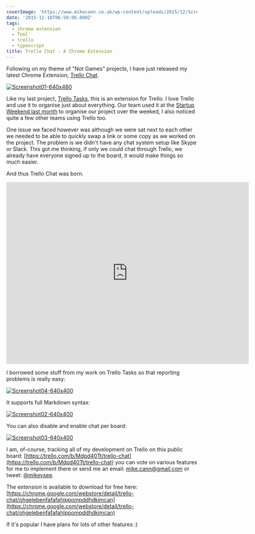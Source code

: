 ```yaml
---
coverImage: 'https://www.mikecann.co.uk/wp-content/uploads/2015/12/Screenshot01-640x480.png'
date: '2015-12-18T06:50:06.000Z'
tags:
  - chrome extension
  - Tool
  - trello
  - typescript
title: Trello Chat - A Chrome Extension
---
```


Following on my theme of "Not Games" projects, I have just released my latest Chrome Extension; [Trello Chat](https://chrome.google.com/webstore/detail/trello-chat/ohgelebenfafafahlppompddhdkimcan).

<!-- more -->

[![Screenshot01-640x480](https://www.mikecann.co.uk/wp-content/uploads/2015/12/Screenshot01-640x480.png)](https://www.mikecann.co.uk/wp-content/uploads/2015/12/Screenshot01-640x480.png)

Like my last project, [Trello Tasks](https://www.mikecann.co.uk/myprojects/trello-tasks/trello-tasks-a-new-chrome-extension/), this is an extension for Trello. I love Trello and use it to organise just about everything. Our team used it at the [Startup Weekend last month](https://www.mikecann.co.uk/myprojects/tuckr/startup-weekend-perth-2015-tuckr/) to organise our project over the weeked, I also noticed quite a few other teams using Trello too.

One issue we faced however was although we were sat next to each other we needed to be able to quickly swap a link or some copy as we worked on the project. The problem is we didn't have any chat system setup like Skype or Slack. This got me thinking, if only we could chat through Trello, we already have everyone signed up to the board, it would make things so much easier.

And thus Trello Chat was born.

<iframe width="640" height="480" src="https://www.youtube.com/embed/M-5o2eZrCl0" frameborder="0" allowfullscreen></iframe>

I borrowed some stuff from my work on Trello Tasks so that reporting problems is really easy:

[![Screenshot04-640x400](https://www.mikecann.co.uk/wp-content/uploads/2015/12/Screenshot04-640x400.png)](https://www.mikecann.co.uk/wp-content/uploads/2015/12/Screenshot04-640x400.png)

It supports full Markdown syntax:

[![Screenshot02-640x400](https://www.mikecann.co.uk/wp-content/uploads/2015/12/Screenshot02-640x400.png)](https://www.mikecann.co.uk/wp-content/uploads/2015/12/Screenshot02-640x400.png)

You can also disable and enable chat per board:

[![Screenshot03-640x400](https://www.mikecann.co.uk/wp-content/uploads/2015/12/Screenshot03-640x400.png)](https://www.mikecann.co.uk/wp-content/uploads/2015/12/Screenshot03-640x400.png)

I am, of-course, tracking all of my development on Trello on this public board: [https://trello.com/b/Mdpd40Tt/trello-chat](https://trello.com/b/Mdpd40Tt/trello-chat) you can vote on various features for me to implement there or send me an email: mike.cann@gmail.com or tweet: [@mikeysee](https://twitter.com/mikeysee).

The extension is available to download for free here: [https://chrome.google.com/webstore/detail/trello-chat/ohgelebenfafafahlppompddhdkimcan](https://chrome.google.com/webstore/detail/trello-chat/ohgelebenfafafahlppompddhdkimcan)

If it's popular I have plans for lots of other features :)
